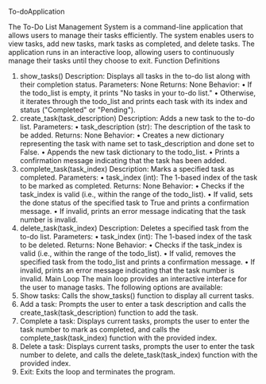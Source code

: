  To-doApplication
 
The To-Do List Management System is a command-line application that allows users to manage their tasks efficiently. The system enables users to view tasks, add new tasks, mark tasks as completed, and delete tasks. The application runs in an interactive loop, allowing users to continuously manage their tasks until they choose to exit.
Function Definitions
1. show_tasks()
Description: Displays all tasks in the to-do list along with their completion status.
Parameters: None
Returns: None
Behavior:
•	If the todo_list is empty, it prints "No tasks in your to-do list."
•	Otherwise, it iterates through the todo_list and prints each task with its index and status ("Completed" or "Pending").
2. create_task(task_description)
Description: Adds a new task to the to-do list.
Parameters:
•	task_description (str): The description of the task to be added.
Returns: None
Behavior:
•	Creates a new dictionary representing the task with name set to task_description and done set to False.
•	Appends the new task dictionary to the todo_list.
•	Prints a confirmation message indicating that the task has been added.
3. complete_task(task_index)
Description: Marks a specified task as completed.
Parameters:
•	task_index (int): The 1-based index of the task to be marked as completed.
Returns: None
Behavior:
•	Checks if the task_index is valid (i.e., within the range of the todo_list).
•	If valid, sets the done status of the specified task to True and prints a confirmation message.
•	If invalid, prints an error message indicating that the task number is invalid.
4. delete_task(task_index)
Description: Deletes a specified task from the to-do list.
Parameters:
•	task_index (int): The 1-based index of the task to be deleted.
Returns: None
Behavior:
•	Checks if the task_index is valid (i.e., within the range of the todo_list).
•	If valid, removes the specified task from the todo_list and prints a confirmation message.
•	If invalid, prints an error message indicating that the task number is invalid.
Main Loop
The main loop provides an interactive interface for the user to manage tasks. The following options are available:
1.	Show tasks: Calls the show_tasks() function to display all current tasks.
2.	Add a task: Prompts the user to enter a task description and calls the create_task(task_description) function to add the task.
3.	Complete a task: Displays current tasks, prompts the user to enter the task number to mark as completed, and calls the complete_task(task_index) function with the provided index.
4.	Delete a task: Displays current tasks, prompts the user to enter the task number to delete, and calls the delete_task(task_index) function with the provided index.
5.	Exit: Exits the loop and terminates the program.

